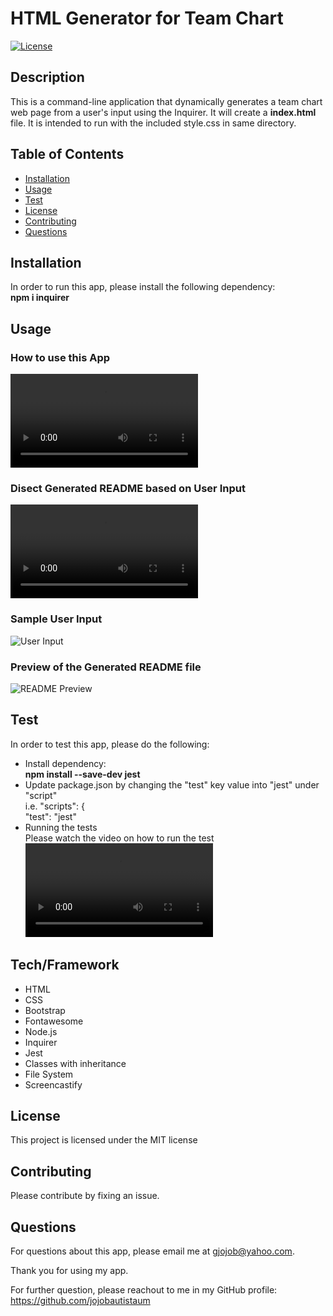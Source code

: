 
  # HTML Generator for Team Chart
  [![License](https://img.shields.io/badge/License-MIT-brightgreen.svg)](https://opensource.org/licenses/MIT)

  ## Description
  This is a command-line application that dynamically generates a team chart web page from a user's input using the Inquirer. It will create a **index.html** file. It is intended to run with the included style.css in same directory.

  ## Table of Contents
  * [Installation](#installation) 
  * [Usage](#usage) 
  * [Test](#test)
  * [License](#license)
  * [Contributing](#contributing) 
  * [Questions](#questions)

  ## Installation <a id="installation"></a>
  In order to run this app, please install the following dependency: <br />
  **npm i inquirer**

  ## Usage <a id="usage"></a> 
  ### How to use this App
  ![How to Use this App?](https://user-images.githubusercontent.com/90885263/144780497-c3f3e322-8a30-4200-bab9-a566bbd3b1a9.mp4)

  ### Disect Generated README based on User Input
  ![Disect README](https://user-images.githubusercontent.com/90885263/144787315-d3c869f2-9581-4b27-b342-5a31c6fec783.mp4)

  ### Sample User Input 
  ![User Input](./media/User_Input.jpg)

  ### Preview of the Generated README file
  ![README Preview](./media/README_Preview.jpg)

  ## Test <a id="test"></a>
  In order to test this app, please do the following: <br />
  * Install dependency: <br />
  **npm install --save-dev jest**
  * Update package.json by changing the "test" key value into "jest" under "script" <br />
  i.e. "scripts": { <br />
          "test": "jest"
  * Running the tests <br />
  Please watch the video on how to run the test <br />
  ![Running tests](https://user-images.githubusercontent.com/90885263/146709515-97152a9a-a940-4f7f-aab9-9590f4b7bdf1.mp4)

  ## Tech/Framework
  * HTML
  * CSS
  * Bootstrap
  * Fontawesome
  * Node.js
  * Inquirer
  * Jest
  * Classes with inheritance
  * File System
  * Screencastify

  ## License <a id="license"></a>
  This project is licensed under the MIT license

  ## Contributing <a id="contributing"></a>
  Please contribute by fixing an issue.

  ## Questions <a id="questions"></a>
  For questions about this app, please email me at gjojob@yahoo.com.
  
  Thank you for using my app.

  For further question, please reachout to me in my GitHub profile: https://github.com/jojobautistaum
